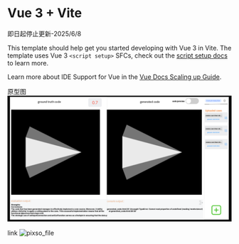 # Vue 3 + Vite

即日起停止更新-2025/6/8

This template should help get you started developing with Vue 3 in Vite. The template uses Vue 3 `<script setup>` SFCs, check out the [script setup docs](https://v3.vuejs.org/api/sfc-script-setup.html#sfc-script-setup) to learn more.

Learn more about IDE Support for Vue in the [Vue Docs Scaling up Guide](https://vuejs.org/guide/scaling-up/tooling.html#ide-support).



原型图
![img.png](img.png)

link
![pixso_file](https://pixso.cn/app/prototype/DemVP56DNALeaBkEUgtcMQ?isProto=1&pageId=0%3A1&zm=0.552&lp=1&fi=0&hl=0&sa=1&su=1&zt=0)
